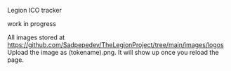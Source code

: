 Legion ICO tracker 

work in progress 

All images stored at  https://github.com/Sadpepedev/TheLegionProject/tree/main/images/logos  Upload the image as (tokename).png.  It will show up once you reload the page.
